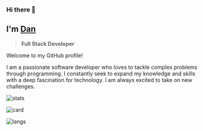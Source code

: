 ### Hi there 👋
## I'm [Dan](https://loqo71la.dev)
>**Full Stack Developer**

Welcome to my GitHub profile!

I am a passionate software developer who loves to tackle complex problems through programming. I constantly seek to expand my knowledge and skills with a deep fascination for technology. I am always excited to take on new challenges.

![stats](https://github-readme-stats.vercel.app/api?username=loqo71la&show_icons=true&count_private=true)

![card](https://github-profile-summary-cards.vercel.app/api/cards/profile-details?username=loqo71la&theme=github)

![langs](https://github-readme-stats.vercel.app/api/top-langs/?username=loqo71la&layout=compact)
